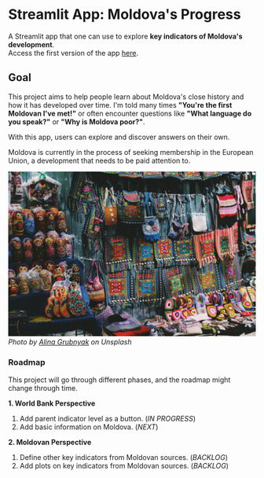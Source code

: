 # Streamlit App: Moldova's Progress
A Streamlit app that one can use to explore **key indicators of Moldova's development**.  
Access the first version of the app [here](https://moldova-indicators.streamlit.app/).

## Goal
This project aims to help people learn about Moldova's close history and how it has developed over time.
I'm told many times **"You're the first Moldovan I've met!"** or often encounter questions like **"What language do you speak?"** or **"Why is Moldova poor?"**. 

With this app, users can explore and discover answers on their own.

Moldova is currently in the process of seeking membership in the European Union, a development that needs to be paid attention to.

![](pics/alina-grubnyak-tnLFmR6mM_4-unsplash.jpg)
*Photo by [Alina Grubnyak](https://unsplash.com/@alinnnaaaa) on Unsplash*

### Roadmap
This project will go through different phases, and the roadmap might change through time.

**1. World Bank Perspective**
1. Add parent indicator level as a button. (*IN PROGRESS*)
3. Add basic information on Moldova. (*NEXT*)

**2. Moldovan Perspective**
   1. Define other key indicators from Moldovan sources. (*BACKLOG*)
   2. Add plots on key indicators from Moldovan sources. (*BACKLOG*)
